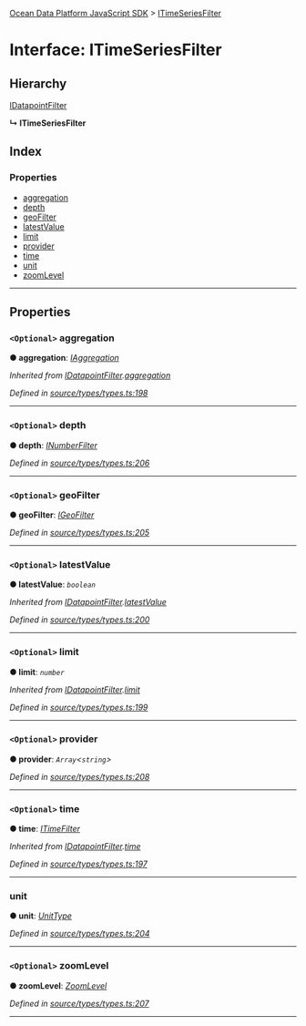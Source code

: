 [Ocean Data Platform JavaScript SDK](../README.md) > [ITimeSeriesFilter](../interfaces/itimeseriesfilter.md)

# Interface: ITimeSeriesFilter

## Hierarchy

 [IDatapointFilter](idatapointfilter.md)

**↳ ITimeSeriesFilter**

## Index

### Properties

* [aggregation](itimeseriesfilter.md#aggregation)
* [depth](itimeseriesfilter.md#depth)
* [geoFilter](itimeseriesfilter.md#geofilter)
* [latestValue](itimeseriesfilter.md#latestvalue)
* [limit](itimeseriesfilter.md#limit)
* [provider](itimeseriesfilter.md#provider)
* [time](itimeseriesfilter.md#time)
* [unit](itimeseriesfilter.md#unit)
* [zoomLevel](itimeseriesfilter.md#zoomlevel)

---

## Properties

<a id="aggregation"></a>

### `<Optional>` aggregation

**● aggregation**: *[IAggregation](iaggregation.md)*

*Inherited from [IDatapointFilter](idatapointfilter.md).[aggregation](idatapointfilter.md#aggregation)*

*Defined in [source/types/types.ts:198](https://github.com/C4IROcean/ODP-sdk-js/blob/d16dc4d/source/types/types.ts#L198)*

___
<a id="depth"></a>

### `<Optional>` depth

**● depth**: *[INumberFilter](inumberfilter.md)*

*Defined in [source/types/types.ts:206](https://github.com/C4IROcean/ODP-sdk-js/blob/d16dc4d/source/types/types.ts#L206)*

___
<a id="geofilter"></a>

### `<Optional>` geoFilter

**● geoFilter**: *[IGeoFilter](igeofilter.md)*

*Defined in [source/types/types.ts:205](https://github.com/C4IROcean/ODP-sdk-js/blob/d16dc4d/source/types/types.ts#L205)*

___
<a id="latestvalue"></a>

### `<Optional>` latestValue

**● latestValue**: *`boolean`*

*Inherited from [IDatapointFilter](idatapointfilter.md).[latestValue](idatapointfilter.md#latestvalue)*

*Defined in [source/types/types.ts:200](https://github.com/C4IROcean/ODP-sdk-js/blob/d16dc4d/source/types/types.ts#L200)*

___
<a id="limit"></a>

### `<Optional>` limit

**● limit**: *`number`*

*Inherited from [IDatapointFilter](idatapointfilter.md).[limit](idatapointfilter.md#limit)*

*Defined in [source/types/types.ts:199](https://github.com/C4IROcean/ODP-sdk-js/blob/d16dc4d/source/types/types.ts#L199)*

___
<a id="provider"></a>

### `<Optional>` provider

**● provider**: *`Array`<`string`>*

*Defined in [source/types/types.ts:208](https://github.com/C4IROcean/ODP-sdk-js/blob/d16dc4d/source/types/types.ts#L208)*

___
<a id="time"></a>

### `<Optional>` time

**● time**: *[ITimeFilter](itimefilter.md)*

*Inherited from [IDatapointFilter](idatapointfilter.md).[time](idatapointfilter.md#time)*

*Defined in [source/types/types.ts:197](https://github.com/C4IROcean/ODP-sdk-js/blob/d16dc4d/source/types/types.ts#L197)*

___
<a id="unit"></a>

###  unit

**● unit**: *[UnitType](../enums/unittype.md)*

*Defined in [source/types/types.ts:204](https://github.com/C4IROcean/ODP-sdk-js/blob/d16dc4d/source/types/types.ts#L204)*

___
<a id="zoomlevel"></a>

### `<Optional>` zoomLevel

**● zoomLevel**: *[ZoomLevel](../enums/zoomlevel.md)*

*Defined in [source/types/types.ts:207](https://github.com/C4IROcean/ODP-sdk-js/blob/d16dc4d/source/types/types.ts#L207)*

___

